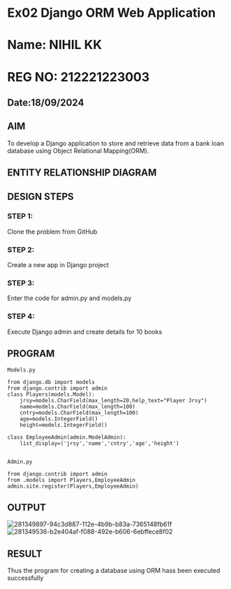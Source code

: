 # Ex02 Django ORM Web Application
# Name: NIHIL KK
# REG NO: 212221223003
## Date:18/09/2024

## AIM
To develop a Django application to store and retrieve data from a bank loan database using Object Relational Mapping(ORM).

## ENTITY RELATIONSHIP DIAGRAM



## DESIGN STEPS

### STEP 1:
Clone the problem from GitHub

### STEP 2:
Create a new app in Django project

### STEP 3:
Enter the code for admin.py and models.py

### STEP 4:
Execute Django admin and create details for 10 books

## PROGRAM
```
Models.py

from django.db import models
from django.contrib import admin
class Players(models.Model):
    jrsy=models.CharField(max_length=20,help_text="Player Jrsy")
    name=models.CharField(max_length=100)
    cntry=models.CharField(max_length=100)
    age=models.IntegerField()
    height=models.IntegerField()

class EmployeeAdmin(admin.ModelAdmin):
    list_display=('jrsy','name','cntry','age','height')


Admin.py

from django.contrib import admin
from .models import Players,EmployeeAdmin
admin.site.register(Players,EmployeeAdmin)
```


## OUTPUT

![281349897-94c3d887-112e-4b9b-b83a-7365148fb61f](https://github.com/user-attachments/assets/9fa0d352-e650-4ac2-a4c1-8c32aa7cade8)
![281349536-b2e404af-f088-492e-b606-6ebffece8f02](https://github.com/user-attachments/assets/41b7fa68-1c6b-4aa9-b93d-bf131e988ec9)




## RESULT
Thus the program for creating a database using ORM hass been executed successfully
